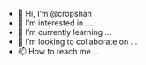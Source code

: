 - 👋 Hi, I’m @cropshan
- 👀 I’m interested in ...
- 🌱 I’m currently learning ...
- 💞️ I’m looking to collaborate on ...
- 📫 How to reach me ...

<!---
cropshan/cropshan is a ✨ special ✨ repository because its `README.md` (this file) appears on your GitHub profile.
You can click the Preview link to take a look at your changes.
--->

